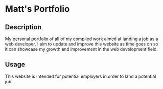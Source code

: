 # Matt's Portfolio

## Description
My personal portfolio of all of my compiled work aimed at landing a job as a web developer. I aim to update and improve this website as time goes on so it can showcase my growth and improvement in the web development field.

## Usage
This website is intended for potential employers in order to land a potential job.
